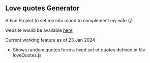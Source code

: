 ## Love quotes Generator

A Fun Project to set me into mood to complement my wife :stuck_out_tongue_winking_eye:

website would be available [here](https://dillip285.github.io/lovequotesapp/)

Current working feature as of 23 Jan 2024
- Shows random quotes form a fixed set of quotes defined in file loveQuotes.js 
